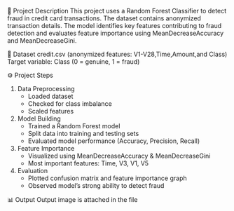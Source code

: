 📌 Project Description
This project uses a Random Forest Classifier to detect fraud in credit card transactions. The dataset contains anonymized transaction details. The model identifies key features contributing to fraud detection and evaluates feature importance using MeanDecreaseAccuracy and MeanDecreaseGini.

📁 Dataset
credit.csv (anonymized features: V1-V28,Time,Amount,and Class)
Target variable: Class (0 = genuine, 1 = fraud)

⚙️ Project Steps
1. Data Preprocessing
   - Loaded dataset
   - Checked for class imbalance
   - Scaled features 
2. Model Building
   - Trained a Random Forest model
   - Split data into training and testing sets
   - Evaluated model performance (Accuracy, Precision, Recall)
3. Feature Importance
   - Visualized using MeanDecreaseAccuracy & MeanDecreaseGini
   - Most important features: Time, V3, V1, V5
4. Evaluation
   - Plotted confusion matrix and feature importance graph
   - Observed model’s strong ability to detect fraud
     
📊 Output
Output image is attached in the file
